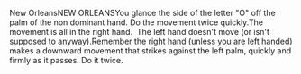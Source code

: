 New OrleansNEW ORLEANSYou glance the side of the letter "O" off the palm of the non dominant hand. 
Do the movement twice quickly.The movement is all in the right hand.  The left hand doesn't move (or 
isn't supposed to anyway).Remember the right hand (unless you are left handed) makes a downward movement 
that strikes against the left palm, quickly and firmly as it passes. Do it 
twice.